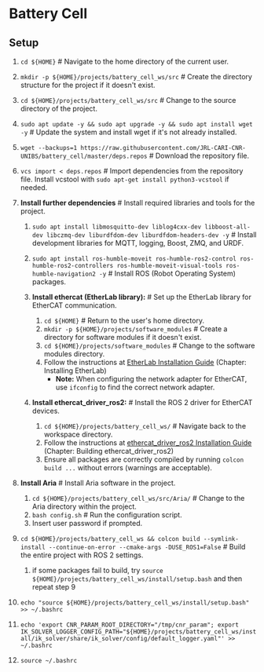 # Battery Cell

## Setup

1. `cd ${HOME}` # Navigate to the home directory of the current user.
2. `mkdir -p ${HOME}/projects/battery_cell_ws/src` # Create the directory structure for the project if it doesn't exist.
3. `cd ${HOME}/projects/battery_cell_ws/src` # Change to the source directory of the project.
4. `sudo apt update -y && sudo apt upgrade -y && sudo apt install wget -y` # Update the system and install wget if it's not already installed.
5. `wget --backups=1 https://raw.githubusercontent.com/JRL-CARI-CNR-UNIBS/battery_cell/master/deps.repos` # Download the repository file.
6. `vcs import < deps.repos` # Import dependencies from the repository file. Install vcstool with `sudo apt-get install python3-vcstool` if needed.
7. **Install further dependencies** # Install required libraries and tools for the project.
    1. `sudo apt install libmosquitto-dev liblog4cxx-dev libboost-all-dev libczmq-dev liburdfdom-dev liburdfdom-headers-dev -y` # Install development libraries for MQTT, logging, Boost, ZMQ, and URDF.
    2. `sudo apt install ros-humble-moveit ros-humble-ros2-control ros-humble-ros2-controllers ros-humble-moveit-visual-tools ros-humble-navigation2 -y` # Install ROS (Robot Operating System) packages.

    3. **Install ethercat (EtherLab library):** # Set up the EtherLab library for EtherCAT communication.
        1. `cd ${HOME}` # Return to the user's home directory.
        2. `mkdir -p ${HOME}/projects/software_modules` # Create a directory for software modules if it doesn't exist.
        3. `cd ${HOME}/projects/software_modules` # Change to the software modules directory.
        4. Follow the instructions at [EtherLab Installation Guide](https://icube-robotics.github.io/ethercat_driver_ros2/quickstart/installation.html) (Chapter: Installing EtherLab)
            - **Note:** When configuring the network adapter for EtherCAT, use `ifconfig` to find the correct network adapter.

    4. **Install ethercat_driver_ros2:** # Install the ROS 2 driver for EtherCAT devices.
        1. `cd ${HOME}/projects/battery_cell_ws/` # Navigate back to the workspace directory.
        2. Follow the instructions at [ethercat_driver_ros2 Installation Guide](https://icube-robotics.github.io/ethercat_driver_ros2/quickstart/installation.html) (Chapter: Building ethercat_driver_ros2)
        3. Ensure all packages are correctly compiled by running `colcon build ...` without errors (warnings are acceptable).

8. **Install Aria** # Install Aria software in the project.
    1. `cd ${HOME}/projects/battery_cell_ws/src/Aria/` # Change to the Aria directory within the project.
    2. `bash config.sh` # Run the configuration script.
    3. Insert user password if prompted.
9. `cd ${HOME}/projects/battery_cell_ws && colcon build --symlink-install --continue-on-error --cmake-args -DUSE_ROS1=False` # Build the entire project with ROS 2 settings.
   1.  if some packages fail to build, try `source ${HOME}/projects/battery_cell_ws/install/setup.bash` and then repeat step 9
10. `echo "source ${HOME}/projects/battery_cell_ws/install/setup.bash" >> ~/.bashrc`
11. `echo 'export CNR_PARAM_ROOT_DIRECTORY="/tmp/cnr_param"; export IK_SOLVER_LOGGER_CONFIG_PATH="${HOME}/projects/battery_cell_ws/install/ik_solver/share/ik_solver/config/default_logger.yaml"' >> ~/.bashrc`
12. `source ~/.bashrc`
